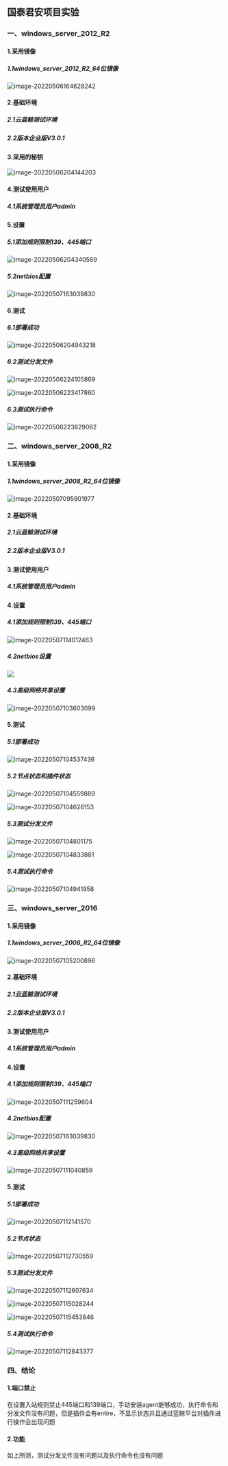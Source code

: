 ## 国泰君安项目实验

### 一、windows_server_2012_R2

#### 1.采用镜像

##### 1.1windows_server_2012_R2_64位镜像

![image-20220506164628242](http://xwyhhhh1.test.upcdn.net/image-20220506164628242.png)

#### 2.基础环境

##### 2.1云蓝鲸测试环境

##### 2.2版本企业版V3.0.1

#### 3.采用的秘钥

![image-20220506204144203](http://xwyhhhh1.test.upcdn.net/image-20220506204144203.png)

#### 4.测试使用用户

##### 4.1系统管理员用户admin

#### 5.设置

##### 5.1添加规则限制139、445端口

![image-20220506204340569](http://xwyhhhh1.test.upcdn.net/image-20220506204340569.png)

##### 5.2netbios配置

![image-20220507163039830](http://xwyhhhh1.test.upcdn.net/image-20220507163039830.png)

#### 6.测试

##### 6.1部署成功

![image-20220506204943218](http://xwyhhhh1.test.upcdn.net/image-20220506204943218.png)

##### 6.2测试分发文件

![image-20220506224105869](http://xwyhhhh1.test.upcdn.net/image-20220506224105869.png)

![image-20220506223417860](http://xwyhhhh1.test.upcdn.net/image-20220506223417860.png)

##### 6.3测试执行命令

![image-20220506223829062](http://xwyhhhh1.test.upcdn.net/image-20220506223829062.png)

### 二、windows_server_2008_R2

#### 1.采用镜像

##### 1.1windows_server_2008_R2_64位镜像



![image-20220507095901977](http://xwyhhhh1.test.upcdn.net/image-20220507095901977.png)

#### 2.基础环境

##### 2.1云蓝鲸测试环境

##### 2.2版本企业版V3.0.1

#### 3.测试使用用户

##### 4.1系统管理员用户admin

#### 4.设置

##### 4.1添加规则限制139、445端口

![image-20220507114012463](http://xwyhhhh1.test.upcdn.net/image-20220507114012463.png)

##### 4.2netbios设置

![](http://xwyhhhh1.test.upcdn.net/image-20220507163039830.png)

##### 4.3高级网络共享设置

![image-20220507103603099](http://xwyhhhh1.test.upcdn.net/image-20220507103603099.png)

#### 5.测试

##### 5.1部署成功

![image-20220507104537436](http://xwyhhhh1.test.upcdn.net/image-20220507104537436.png)

##### 5.2节点状态和插件状态

![image-20220507104559889](http://xwyhhhh1.test.upcdn.net/image-20220507104559889.png)

![image-20220507104626153](http://xwyhhhh1.test.upcdn.net/image-20220507104626153.png)

##### 5.3测试分发文件

![image-20220507104801175](http://xwyhhhh1.test.upcdn.net/image-20220507104801175.png)



![image-20220507104833881](http://xwyhhhh1.test.upcdn.net/image-20220507104833881.png)

##### 5.4测试执行命令

![image-20220507104941958](http://xwyhhhh1.test.upcdn.net/image-20220507104941958.png)

### 三、windows_server_2016

#### 1.采用镜像

##### 1.1windows_server_2008_R2_64位镜像



![image-20220507105200896](http://xwyhhhh1.test.upcdn.net/image-20220507105200896.png)

#### 2.基础环境

##### 2.1云蓝鲸测试环境

##### 2.2版本企业版V3.0.1

#### 3.测试使用用户

##### 4.1系统管理员用户admin

#### 4.设置

##### 4.1添加规则限制139、445端口

![image-20220507111259604](http://xwyhhhh1.test.upcdn.net/image-20220507111259604.png)

##### 4.2netbios配置

![image-20220507163039830](http://xwyhhhh1.test.upcdn.net/image-20220507163039830.png)

##### 4.3高级网络共享设置

![image-20220507111040859](http://xwyhhhh1.test.upcdn.net/image-20220507111040859.png)

#### 5.测试

##### 5.1部署成功

![image-20220507112141570](http://xwyhhhh1.test.upcdn.net/image-20220507112141570.png)

##### 5.2节点状态

![image-20220507112730559](http://xwyhhhh1.test.upcdn.net/image-20220507112730559.png)

##### 5.3测试分发文件

![image-20220507112607634](http://xwyhhhh1.test.upcdn.net/image-20220507112607634.png)

![image-20220507115028244](http://xwyhhhh1.test.upcdn.net/image-20220507115028244.png)

![image-20220507115453846](http://xwyhhhh1.test.upcdn.net/image-20220507115453846.png)

##### 5.4测试执行命令

![image-20220507112843377](http://xwyhhhh1.test.upcdn.net/image-20220507112843377.png)



### 四、结论

#### 1.端口禁止

在设置入站规则禁止445端口和139端口，手动安装agent能够成功，执行命令和分发文件没有问题，但是插件会有entire，不显示状态并且通过蓝鲸平台对插件进行操作会出现问题

#### 2.功能

如上所测，测试分发文件没有问题以及执行命令也没有问题




